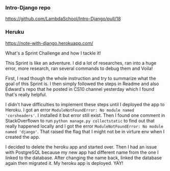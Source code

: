 ### Intro-Django repo

https://github.com/LambdaSchool/Intro-Django/pull/18

### Heruku
https://note-with-django.herokuapp.com/


What's a Sprint Challenge and how I tackle it! 

This Sprint is like an adventure. I did a lot of researches, ran into a huge error, more research, ran several commands to debug them and Voila! 

First, I read though the whole instruction and try to summarize what the goal of this Sprint is. I then simply followed the steps in Readme and also Edward's repo that he posted in CS10 channel yesterday which I found that's really helpful. 

I didn't have difficulties to implement these steps until I deployed the app to Heroku. I got an error `ModuleNotFoundError: No module named 'corsheaders'`. I installed it but error still exist. Then I found one comment in StackOverflown to run `python manage.py collectstatic` to find out that really happened locally and I got the error `ModuleNotFoundError: No module named 'django'`. That raised the flag that I might not be in virture env when I created the app. 

I decided to delete the heroku app and started over. Then I had an issue with PostgreSQL because my new app had different name from the one I linked to the database. After changing the name back, linked the database again then migrated it. My heroku app is deployed. YAY! 
 